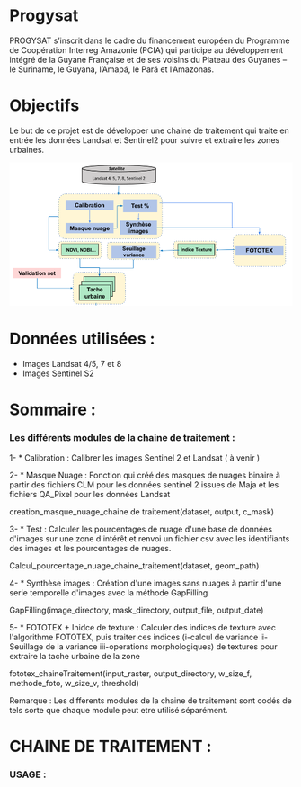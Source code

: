 # Progysat
PROGYSAT s’inscrit dans le cadre du financement européen du Programme de Coopération Interreg Amazonie (PCIA) qui participe au développement intégré de la Guyane Française et de ses voisins du Plateau des Guyanes – le Suriname, le Guyana, l’Amapá, le Pará et l’Amazonas.

# Objectifs
Le but de ce projet est de développer une chaine de traitement qui traite en entrée les données Landsat et Sentinel2 pour suivre et extraire les zones urbaines.


![Chaine de Traitement](chaineTraitement.png)


# Données utilisées :
 * Images Landsat 4/5, 7 et 8
 * Images Sentinel S2
 
# Sommaire : 
### Les différents modules de la chaine de traitement : 

1-  * Calibration : Calibrer les images Sentinel 2 et Landsat  ( à venir )
 
2-  * Masque Nuage : Fonction qui créé des masques de nuages binaire à partir des fichiers CLM pour les données sentinel 2 issues de Maja et les fichiers QA_Pixel pour les données Landsat
 
creation_masque_nuage_chaine de traitement(dataset, output, c_mask) 


3-  * Test : Calculer les pourcentages de nuage d'une base de données d'images sur une zone d'intérêt et renvoi un fichier csv avec les identifiants des images et les pourcentages de nuages.
 
Calcul_pourcentage_nuage_chaine_traitement(dataset, geom_path)
 
4-  * Synthèse images : Création d'une images sans nuages à partir d'une serie temporelle d'images avec la méthode GapFilling
  
GapFilling(image_directory, mask_directory, output_file, output_date)
 
5-  * FOTOTEX + Inidce de texture : Calculer des indices de texture avec l'algorithme FOTOTEX, puis traiter ces indices (i-calcul de variance ii-Seuillage de la variance iii-operations morphologiques) de textures pour extraire la tache urbaine de la zone

fototex_chaineTraitement(input_raster, output_directory, w_size_f, methode_foto, w_size_v, threshold)
  
Remarque : Les differents modules de la chaine de traitement sont codés de tels sorte que chaque module peut etre utilisé séparément.
 
# CHAINE DE TRAITEMENT :  
### USAGE : 

 
